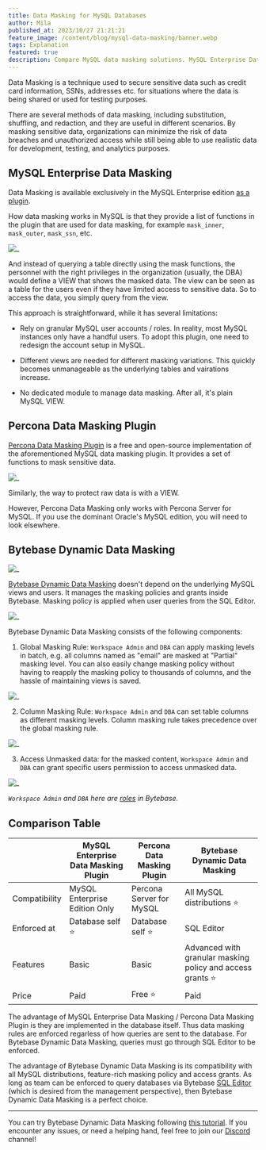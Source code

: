 ```yaml
---
title: Data Masking for MySQL Databases
author: Mila
published_at: 2023/10/27 21:21:21
feature_image: /content/blog/mysql-data-masking/banner.webp
tags: Explanation
featured: true
description: Compare MySQL data masking solutions. MySQL Enterprise Data Masking, Percona Data Masking Plugin and Bytebase Dynamic Data Masking.
---
```


Data Masking is a technique used to secure sensitive data such as credit card information, SSNs, addresses etc. for situations where the data is being shared or used for testing purposes.

There are several methods of data masking, including substitution, shuffling, and redaction, and they are useful in different scenarios. By masking sensitive data, organizations can minimize the risk of data breaches and unauthorized access while still being able to use realistic data for development, testing, and analytics purposes.

## MySQL Enterprise Data Masking

Data Masking is available exclusively in the MySQL Enterprise edition [as a plugin](https://dev.mysql.com/doc/refman/8.0/en/data-masking-plugin-usage.html).

How data masking works in MySQL is that they provide a list of functions in the plugin that are used for data masking, for example `mask_inner`, `mask_outer`, `mask_ssn`, etc.

![_](/content/blog/mysql-data-masking/mysql.webp)

And instead of querying a table directly using the mask functions, the personnel with the right privileges in the organization (usually, the DBA) would define a VIEW that shows the masked data. The view can be seen as a table for the users even if they have limited access to sensitive data. So to access the data, you simply query from the view.

This approach is straightforward, while it has several limitations:

- Rely on granular MySQL user accounts / roles. In reality, most MySQL instances only have a handful users. To adopt this plugin, one need to redesign the account setup in MySQL.

- Different views are needed for different masking variations. This quickly becomes unmanageable as the underlying tables and vairations increase.

- No dedicated module to manage data masking. After all, it's plain MySQL VIEW.

## Percona Data Masking Plugin

[Percona Data Masking Plugin](https://docs.percona.com/percona-server/8.0/data-masking-plugin-functions.html) is a free and open-source implementation of the aforementioned MySQL data masking plugin. It provides a set of functions to mask sensitive data.

![_](/content/blog/mysql-data-masking/percona.webp)

Similarly, the way to protect raw data is with a VIEW.

However, Percona Data Masking only works with Percona Server for MySQL. If you use the dominant Oracle's MySQL edition, you will need to look elsewhere.

## Bytebase Dynamic Data Masking

![_](/content/blog/mysql-data-masking/bytebase-masking.webp)

[Bytebase Dynamic Data Masking](/docs/security/data-masking/overview/) doesn't depend on the underlying MySQL views and users.
It manages the masking policies and grants inside Bytebase. Masking policy is applied when user queries from the SQL Editor.

![_](/content/blog/mysql-data-masking/bytebase-sql-editor.webp)

Bytebase Dynamic Data Masking consists of the following components:

1. Global Masking Rule: `Workspace Admin` and `DBA` can apply masking levels in batch, e.g. all columns named as "email" are masked at "Partial" masking level. You can also easily change masking policy without having to reapply the masking policy to thousands of columns, and the hassle of maintaining views is saved.

![_](/content/blog/mysql-data-masking/bytebase-global-masking.webp)

2. Column Masking Rule: `Workspace Admin` and `DBA` can set table columns as different masking levels. Column masking rule takes precedence over the global masking rule.

![_](/content/blog/mysql-data-masking/bytebase-column-level-masking.webp)

3. Access Unmasked data: for the masked content, `Workspace Admin` and `DBA` can grant specific users permission to access unmasked data.

![_](/content/blog/mysql-data-masking/bytebase-masking-grant-access.webp)

_`Workspace Admin` and `DBA` here are [roles](/docs/concepts/roles-and-permissions/) in Bytebase._

## Comparison Table

|               | MySQL Enterprise Data Masking Plugin | Percona Data Masking Plugin | Bytebase Dynamic Data Masking                               |
| ------------- | ------------------------------------ | --------------------------- | ----------------------------------------------------------- |
| Compatibility | MySQL Enterprise Edition Only        | Percona Server for MySQL    | All MySQL distributions ⭐️                                 |
| Enforced at   | Database self ⭐️                    | Database self ⭐️           | SQL Editor                                                  |
| Features      | Basic                                | Basic                       | Advanced with granular masking policy and access grants ⭐️ |
| Price         | Paid                                 | Free ⭐️                    | Paid                                                        |

The advantage of MySQL Enterprise Data Masking / Percona Data Masking Plugin is they are implemented in the database itself. Thus data masking rules
are enforced regarless of how queries are sent to the database. For Bytebase Dynamic Data Masking, queries must go through SQL Editor to be enforced.

The advantage of Bytebase Dynamic Data Masking is its compatibility with all MySQL distributions, feature-rich masking policy and access grants.
As long as team can be enforced to query databases via Bytebase [SQL Editor](/sql-editor) (which is desired from the management perspective), then Bytebase Dynamic Data Masking
is a perfect choice.

---

You can try Bytebase Dynamic Data Masking following [this tutorial](/docs/tutorials/data-masking/). If you encounter any issues, or need a helping hand, feel free to join our [Discord](https://discord.com/invite/huyw7gRsyA) channel!
